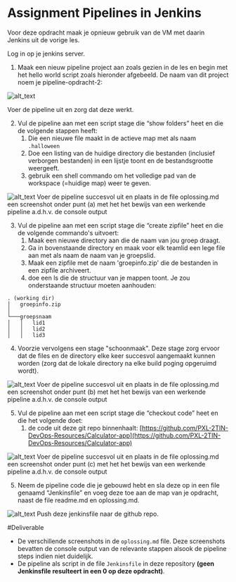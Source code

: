 # Assignment Pipelines in Jenkins

Voor deze opdracht maak je opnieuw gebruik van de VM met daarin Jenkins uit de vorige les.

Log in op je jenkins server.

1. Maak een nieuw pipeline project aan zoals gezien in de les en begin met het hello world script zoals hieronder afgebeeld. De naam van dit project noem je pipeline-opdracht-2:

![alt_text](https://i.imgur.com/rnoMFXT.png "image_tooltip")

Voer de pipeline uit en zorg dat deze werkt.

2. Vul de pipeline aan met een script stage die “show folders” heet en die de volgende stappen heeft:
    1. Die een nieuwe file maakt in de actieve map met als naam `.halloween`
    2. Doe een listing van de huidige directory die bestanden (inclusief verborgen bestanden) in een lijstje toont en de bestandsgrootte weergeeft.
    3. gebruik een shell commando om het volledige pad van de workspace (=huidige map) weer te geven.

![alt_text](https://i.imgur.com/Hv9jkZE.png "image_tooltip")
Voer de pipeline succesvol uit en plaats in de file oplossing.md een screenshot onder punt (a) met het het bewijs van een werkende pipeline a.d.h.v. de console output

3. Vul de pipeline aan met een script stage die “create zipfile” heet en die de volgende commando's uitvoert:
    1. Maak een nieuwe directory aan die de naam van jou groep draagt.
    2. Ga in bovenstaande directory en maak voor elk teamlid een lege file aan met als naam de naam van je groepslid.
    3. Maak een zipfile met de naam 'groepinfo.zip' die de bestanden in een zipfile archiveert.
    4. doe een ls die de structuur van je mappen toont. Je zou onderstaande structuur moeten aanhouden:
```
. (working dir)
│   groepinfo.zip 
│
└───groepsnaam
│   │   lid1
│   │   lid2
│   │   lid3
```
 
 4. Voorzie vervolgens een stage  "schoonmaak". Deze stage zorg ervoor dat de files en de directory elke keer succesvol aangemaakt kunnen worden (zorg dat de lokale directory na elke build poging opgeruimd wordt).

![alt_text](https://i.imgur.com/Hv9jkZE.png "image_tooltip")
Voer de pipeline succesvol uit en plaats in de file oplossing.md een screenshot onder punt (b) met het het bewijs van een werkende pipeline a.d.h.v. de console output

5. Vul de pipeline aan met een script stage die  “checkout code” heet en die het volgende doet:
    1. de code uit deze git repo binnenhaalt: [https://github.com/PXL-2TIN-DevOps-Resources/Calculator-app](https://github.com/PXL-2TIN-DevOps-Resources/Calculator-app)

![alt_text](https://i.imgur.com/Hv9jkZE.png "image_tooltip")
Voer de pipeline succesvol uit en plaats in de file oplossing.md een screenshot onder punt (c) met het het bewijs van een werkende pipeline a.d.h.v. de console output

5. Neem de pipeline code die je gebouwd hebt en sla deze op in een file genaamd “Jenkinsfile” en voeg deze toe aan de map van je opdracht, naast de file readme.md en oplossing.md.

![alt_text](https://i.imgur.com/Hv9jkZE.png "image_tooltip")
Push deze jenkinsfile naar de github repo.

#Deliverable
- De verschillende screenshots in de `oplossing.md` file. Deze screenshots bevatten de console output van de relevante stappen alsook de pipeline steps indien niet duidelijk.
- De pipeline als script in de file `Jenkinsfile` in deze repository **(geen Jenkinsfile resulteert in een 0 op deze opdracht)**.

